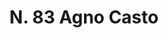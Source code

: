 ---
title: "N. 83 Agno Casto"
permalink: "/edition/plant083/"
plant-name: "N. 83"
plant-number: "083"
plant-xml: "/assets/xml/plant083.xml"
plant-img1: "/assets/img/plant083_verso.jpg"
plant-img2: "/assets/img/plant083.jpg"
plant-title: "N. 83 Agno Casto"
plant-wfo-link: ""
plant-kew-link: ""
plant-taxon-content: "Vitex Agnus-Castus L."
layout: single-xml
---